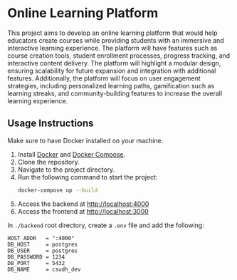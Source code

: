 # Online Learning Platform

This project aims to develop an online learning platform that would help educators create courses while providing students with an immersive and interactive learning experience. The platform will have features such as course creation tools, student enrollment processes, progress tracking, and interactive content delivery. The platform will highlight a modular design, ensuring scalability for future expansion and integration with additional features. Additionally, the platform will focus on user engagement strategies, including personalized learning paths, gamification such as learning streaks, and community-building features to increase the overall learning experience.

## Usage Instructions
Make sure to have Docker installed on your machine.

1. Install [Docker](https://docs.docker.com/get-docker/) and [Docker Compose](https://docs.docker.com/compose/install/).
2. Clone the repository.
3. Navigate to the project directory.
4. Run the following command to start the project:
    ```bash
    docker-compose up --build
    ```
5. Access the backend at [http://localhost:4000](http://localhost:4000)
6. Access the frontend at [http://localhost:3000](http://localhost:3000)

In `./backend` root directory, create a `.env` file and add the following:
```
HOST_ADDR   = ":4000"
DB_HOST     = postgres
DB_USER     = postgres
DB_PASSWORD = 1234
DB_PORT     = 5432
DB_NAME     = csudh_dev
```
